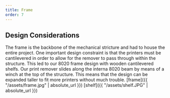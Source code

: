 ```yaml
---
title: Frame
order: 7
---
```


## Design Considerations
The frame is the backbone of the mechanical stricture and had to house the entire project. One important design constraint is that the printers must be cantilevered in order to allow for the remover to pass through within the structure. This led to our 8020 frame design with wooden cantilevered shelfs. Our print remover slides along the interna 8020 beam by means of a winch at the top of the structure. This means that the design can be expanded taller to fit more printers without much trouble.
[frame]({{ "/assets/frame.jpg" | absolute_url }})
[shelf]({{ "/assets/shelf.JPG" | absolute_url }})
